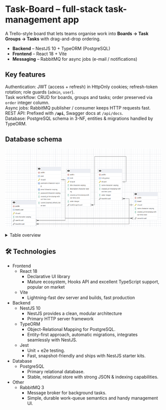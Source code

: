 # Task-Board – full-stack task-management app

A Trello-style board that lets teams organise work into **Boards → Task Groups → Tasks** with drag-and-drop ordering.

* **Backend** – NestJS 10 + TypeORM (PostgreSQL)  
* **Frontend** – React 18 + Vite  
* **Messaging** – RabbitMQ for async jobs (e-mail / notifications)

## Key features

Authentication: JWT (access + refresh) in HttpOnly cookies; refresh-token rotation; role guards (`admin`, `user`).  
Task workflow: CRUD for boards, groups and tasks; order preserved via `order` integer column.  
Async jobs: RabbitMQ publisher / consumer keeps HTTP requests fast.  
REST API: Prefixed with **`/api`**, Swagger docs at `/api/docs`.  
Database: PostgreSQL schema in 3-NF, entities & migrations handled by TypeORM.

## Database schema

![ER diagram](docs/erd.png)

<details>
<summary>Table overview</summary>

| Table | Description |
|-------|-------------|
| **user** | Account and profile (stores hashed refresh token). |
| **board** | Top-level container; owned by a user, shareable. |
| **task_group** | Column with tasks on a board. |
| **task** | Individual card task. |
| **board_user** | *M-N* join to share boards with teammates (role per board). |
</details>

## 🛠 Technologies

- Frontend
  - React 18
    - Declarative UI library
    - Mature ecosystem, Hooks API and excellent TypeScript support, popular on market
  - Vite
    - Lightning-fast dev server and builds, fast production
- Backend
  - NestJS 10
    - NestJS provides a clean, modular architecture
    - Primary HTTP server framework
  - TypeORM
    - Object-Relational Mapping for PostgreSQL.
    - Entity-first approach, automatic migrations, integrates seamlessly with NestJS.
  - Jest
    - Unit + e2e testing.
    - Fast, snapshot-friendly and ships with NestJS starter kits.
- Database
  - PostgreSQL
    - Primary relational database.
    - Stable, relational store with strong JSON & indexing capabilities.
- Other
  - RabbitMQ 3
    - Message broker for background tasks.
    - Simple, durable work-queue semantics and handy management UI.

